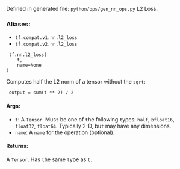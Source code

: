 Defined in generated file: `python/ops/gen_nn_ops.py`
L2 Loss.
### Aliases:
- `tf.compat.v1.nn.l2_loss`
- `tf.compat.v2.nn.l2_loss`

```
 tf.nn.l2_loss(
    t,
    name=None
)
```
Computes half the L2 norm of a tensor without the `sqrt`:

```
 output = sum(t ** 2) / 2
```
#### Args:
- `t`: A `Tensor`. Mus`t` be one of `t`he following `t`ypes: `half`, `bfloat16`, `float32`, `float64`. Typically 2-D, bu`t` may have any dimensions.
- `name`: A `name` for the operation (optional).
#### Returns:
A `Tensor`. Has `t`he same `t`ype as `t`.
